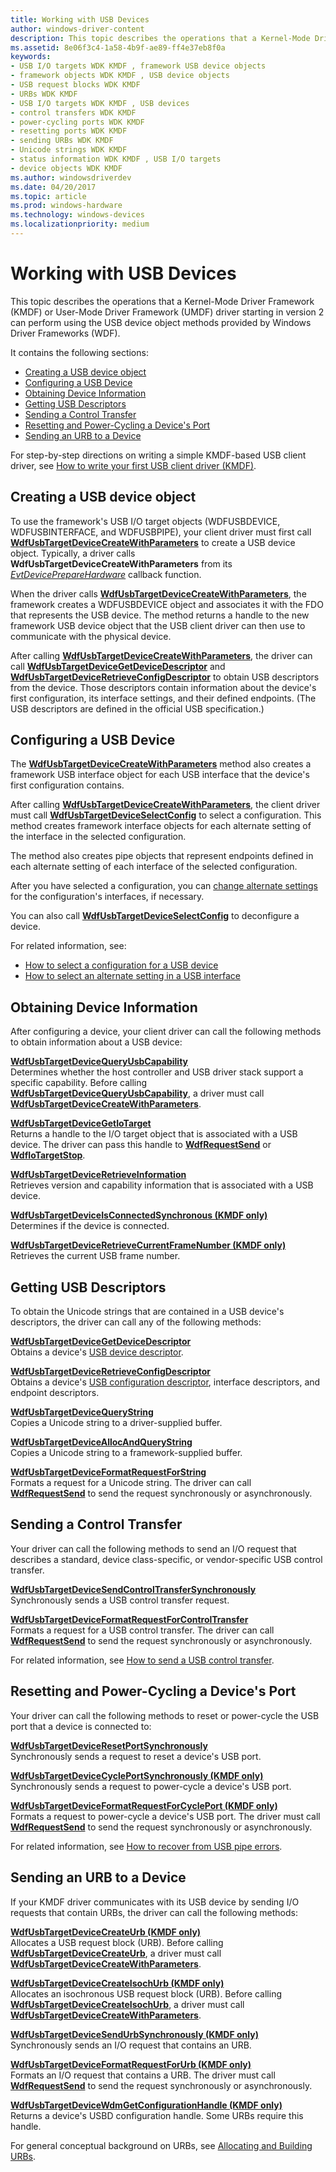 ```yaml
---
title: Working with USB Devices
author: windows-driver-content
description: This topic describes the operations that a Kernel-Mode Driver Framework (KMDF) or User-Mode Driver Framework (UMDF) driver starting in version 2 can perform using the USB device object methods provided by Windows Driver Frameworks (WDF).
ms.assetid: 8e06f3c4-1a58-4b9f-ae89-ff4e37eb8f0a
keywords:
- USB I/O targets WDK KMDF , framework USB device objects
- framework objects WDK KMDF , USB device objects
- USB request blocks WDK KMDF
- URBs WDK KMDF
- USB I/O targets WDK KMDF , USB devices
- control transfers WDK KMDF
- power-cycling ports WDK KMDF
- resetting ports WDK KMDF
- sending URBs WDK KMDF
- Unicode strings WDK KMDF
- status information WDK KMDF , USB I/O targets
- device objects WDK KMDF
ms.author: windowsdriverdev
ms.date: 04/20/2017
ms.topic: article
ms.prod: windows-hardware
ms.technology: windows-devices
ms.localizationpriority: medium
---
```


# Working with USB Devices


This topic describes the operations that a Kernel-Mode Driver Framework (KMDF) or User-Mode Driver Framework (UMDF) driver starting in version 2 can perform using the USB device object methods provided by Windows Driver Frameworks (WDF).

It contains the following sections:

-   [Creating a USB device object](#creating-a-framework-usb-device-object)
-   [Configuring a USB Device](#selecting-a-device-configuration)
-   [Obtaining Device Information](#obtaining-device-information)
-   [Getting USB Descriptors](#obtaining-a-device-s-unicode-strings)
-   [Sending a Control Transfer](#sending-a-control-transfer)
-   [Resetting and Power-Cycling a Device's Port](#resetting-and-power-cycling-a-device-s-port)
-   [Sending an URB to a Device](#sending-a-urb-to-a-device)

For step-by-step directions on writing a simple KMDF-based USB client driver, see [How to write your first USB client driver (KMDF)](https://msdn.microsoft.com/library/windows/hardware/hh706187).

## <a href="" id="creating-a-framework-usb-device-object"></a> Creating a USB device object


To use the framework's USB I/O target objects (WDFUSBDEVICE, WDFUSBINTERFACE, and WDFUSBPIPE), your client driver must first call [**WdfUsbTargetDeviceCreateWithParameters**](https://msdn.microsoft.com/library/windows/hardware/hh439428) to create a USB device object. Typically, a driver calls **WdfUsbTargetDeviceCreateWithParameters** from its [*EvtDevicePrepareHardware*](https://msdn.microsoft.com/library/windows/hardware/ff540880) callback function.

When the driver calls [**WdfUsbTargetDeviceCreateWithParameters**](https://msdn.microsoft.com/library/windows/hardware/hh439428), the framework creates a WDFUSBDEVICE object and associates it with the FDO that represents the USB device. The method returns a handle to the new framework USB device object that the USB client driver can then use to communicate with the physical device.

After calling [**WdfUsbTargetDeviceCreateWithParameters**](https://msdn.microsoft.com/library/windows/hardware/hh439428), the driver can call [**WdfUsbTargetDeviceGetDeviceDescriptor**](https://msdn.microsoft.com/library/windows/hardware/ff550090) and [**WdfUsbTargetDeviceRetrieveConfigDescriptor**](https://msdn.microsoft.com/library/windows/hardware/ff550098) to obtain USB descriptors from the device. Those descriptors contain information about the device's first configuration, its interface settings, and their defined endpoints. (The USB descriptors are defined in the official USB specification.)

## <a href="" id="selecting-a-device-configuration"></a>Configuring a USB Device


The [**WdfUsbTargetDeviceCreateWithParameters**](https://msdn.microsoft.com/library/windows/hardware/hh439428) method also creates a framework USB interface object for each USB interface that the device's first configuration contains.

After calling [**WdfUsbTargetDeviceCreateWithParameters**](https://msdn.microsoft.com/library/windows/hardware/hh439428), the client driver must call [**WdfUsbTargetDeviceSelectConfig**](https://msdn.microsoft.com/library/windows/hardware/ff550101) to select a configuration. This method creates framework interface objects for each alternate setting of the interface in the selected configuration.

The method also creates pipe objects that represent endpoints defined in each alternate setting of each interface of the selected configuration.

After you have selected a configuration, you can [change alternate settings](working-with-usb-interfaces.md#selecting-an-alternate-setting-for-a-usb-interface) for the configuration's interfaces, if necessary.

You can also call [**WdfUsbTargetDeviceSelectConfig**](https://msdn.microsoft.com/library/windows/hardware/ff550101) to deconfigure a device.

For related information, see:

-   [How to select a configuration for a USB device](https://msdn.microsoft.com/library/windows/hardware/gg615081)
-   [How to select an alternate setting in a USB interface](https://msdn.microsoft.com/library/windows/hardware/hh968309)

## <a href="" id="obtaining-device-information"></a> Obtaining Device Information


After configuring a device, your client driver can call the following methods to obtain information about a USB device:

<a href="" id="wdfusbtargetdevicequeryusbcapability"></a>[**WdfUsbTargetDeviceQueryUsbCapability**](https://msdn.microsoft.com/library/windows/hardware/hh439434)  
Determines whether the host controller and USB driver stack support a specific capability. Before calling [**WdfUsbTargetDeviceQueryUsbCapability**](https://msdn.microsoft.com/library/windows/hardware/hh439434), a driver must call [**WdfUsbTargetDeviceCreateWithParameters**](https://msdn.microsoft.com/library/windows/hardware/hh439428).

<a href="" id="wdfusbtargetdevicegetiotarget"></a>[**WdfUsbTargetDeviceGetIoTarget**](https://msdn.microsoft.com/library/windows/hardware/ff550093)  
Returns a handle to the I/O target object that is associated with a USB device. The driver can pass this handle to [**WdfRequestSend**](https://msdn.microsoft.com/library/windows/hardware/ff550027) or [**WdfIoTargetStop**](https://msdn.microsoft.com/library/windows/hardware/ff548680).

<a href="" id="wdfusbtargetdeviceretrieveinformation"></a>[**WdfUsbTargetDeviceRetrieveInformation**](https://msdn.microsoft.com/library/windows/hardware/ff550100)  
Retrieves version and capability information that is associated with a USB device.

<a href="" id="wdfusbtargetdeviceisconnectedsynchronous--kmdf-only-"></a>[**WdfUsbTargetDeviceIsConnectedSynchronous (KMDF only)**](https://msdn.microsoft.com/library/windows/hardware/ff550095)  
Determines if the device is connected.

<a href="" id="wdfusbtargetdeviceretrievecurrentframenumber--kmdf-only-"></a>[**WdfUsbTargetDeviceRetrieveCurrentFrameNumber (KMDF only)**](https://msdn.microsoft.com/library/windows/hardware/ff550099)  
Retrieves the current USB frame number.

## <a href="" id="obtaining-a-device-s-unicode-strings"></a>Getting USB Descriptors


To obtain the Unicode strings that are contained in a USB device's descriptors, the driver can call any of the following methods:

<a href="" id="wdfusbtargetdevicegetdevicedescriptor"></a>[**WdfUsbTargetDeviceGetDeviceDescriptor**](https://msdn.microsoft.com/library/windows/hardware/ff550090)  
Obtains a device's [USB device descriptor](https://msdn.microsoft.com/library/windows/hardware/ff539283).

<a href="" id="wdfusbtargetdeviceretrieveconfigdescriptor"></a>[**WdfUsbTargetDeviceRetrieveConfigDescriptor**](https://msdn.microsoft.com/library/windows/hardware/ff550098)  
Obtains a device's [USB configuration descriptor](https://msdn.microsoft.com/library/windows/hardware/ff539242), interface descriptors, and endpoint descriptors.

<a href="" id="---------wdfusbtargetdevicequerystring--------"></a>[**WdfUsbTargetDeviceQueryString**](https://msdn.microsoft.com/library/windows/hardware/ff550096)  
Copies a Unicode string to a driver-supplied buffer.

<a href="" id="---------wdfusbtargetdeviceallocandquerystring--------"></a>[**WdfUsbTargetDeviceAllocAndQueryString**](https://msdn.microsoft.com/library/windows/hardware/ff550074)  
Copies a Unicode string to a framework-supplied buffer.

<a href="" id="---------wdfusbtargetdeviceformatrequestforstring--------"></a>[**WdfUsbTargetDeviceFormatRequestForString**](https://msdn.microsoft.com/library/windows/hardware/ff550086)  
Formats a request for a Unicode string. The driver can call [**WdfRequestSend**](https://msdn.microsoft.com/library/windows/hardware/ff550027) to send the request synchronously or asynchronously.

## <a href="" id="sending-a-control-transfer"></a> Sending a Control Transfer


Your driver can call the following methods to send an I/O request that describes a standard, device class-specific, or vendor-specific USB control transfer.

<a href="" id="---------wdfusbtargetdevicesendcontroltransfersynchronously--------"></a>[**WdfUsbTargetDeviceSendControlTransferSynchronously**](https://msdn.microsoft.com/library/windows/hardware/ff550104)  
Synchronously sends a USB control transfer request.

<a href="" id="---------wdfusbtargetdeviceformatrequestforcontroltransfer--------"></a>[**WdfUsbTargetDeviceFormatRequestForControlTransfer**](https://msdn.microsoft.com/library/windows/hardware/ff550082)  
Formats a request for a USB control transfer. The driver can call [**WdfRequestSend**](https://msdn.microsoft.com/library/windows/hardware/ff550027) to send the request synchronously or asynchronously.

For related information, see [How to send a USB control transfer](https://msdn.microsoft.com/library/windows/hardware/ff539261).

## <a href="" id="resetting-and-power-cycling-a-device-s-port"></a> Resetting and Power-Cycling a Device's Port


Your driver can call the following methods to reset or power-cycle the USB port that a device is connected to:

<a href="" id="---------wdfusbtargetdeviceresetportsynchronously"></a>[**WdfUsbTargetDeviceResetPortSynchronously**](https://msdn.microsoft.com/library/windows/hardware/ff550097)  
Synchronously sends a request to reset a device's USB port.

<a href="" id="---------wdfusbtargetdevicecycleportsynchronously--kmdf-only-"></a>[**WdfUsbTargetDeviceCyclePortSynchronously (KMDF only)**](https://msdn.microsoft.com/library/windows/hardware/ff550080)  
Synchronously sends a request to power-cycle a device's USB port.

<a href="" id="---------wdfusbtargetdeviceformatrequestforcycleport--kmdf-only-"></a>[**WdfUsbTargetDeviceFormatRequestForCyclePort (KMDF only)**](https://msdn.microsoft.com/library/windows/hardware/ff550084)  
Formats a request to power-cycle a device's USB port. The driver must call [**WdfRequestSend**](https://msdn.microsoft.com/library/windows/hardware/ff550027) to send the request synchronously or asynchronously.

For related information, see [How to recover from USB pipe errors](https://msdn.microsoft.com/library/windows/hardware/hh968307).

## <a href="" id="sending-a-urb-to-a-device"></a> Sending an URB to a Device


If your KMDF driver communicates with its USB device by sending I/O requests that contain URBs, the driver can call the following methods:

<a href="" id="wdfusbtargetdevicecreateurb--kmdf-only-"></a>[**WdfUsbTargetDeviceCreateUrb (KMDF only)**](https://msdn.microsoft.com/library/windows/hardware/hh439423)  
Allocates a USB request block (URB). Before calling [**WdfUsbTargetDeviceCreateUrb**](https://msdn.microsoft.com/library/windows/hardware/hh439423), a driver must call [**WdfUsbTargetDeviceCreateWithParameters**](https://msdn.microsoft.com/library/windows/hardware/hh439428).

<a href="" id="wdfusbtargetdevicecreateisochurb--kmdf-only-"></a>[**WdfUsbTargetDeviceCreateIsochUrb (KMDF only)**](https://msdn.microsoft.com/library/windows/hardware/hh439420)  
Allocates an isochronous USB request block (URB). Before calling [**WdfUsbTargetDeviceCreateIsochUrb**](https://msdn.microsoft.com/library/windows/hardware/hh439420), a driver must call [**WdfUsbTargetDeviceCreateWithParameters**](https://msdn.microsoft.com/library/windows/hardware/hh439428).

<a href="" id="---------wdfusbtargetdevicesendurbsynchronously--kmdf-only-"></a>[**WdfUsbTargetDeviceSendUrbSynchronously (KMDF only)**](https://msdn.microsoft.com/library/windows/hardware/ff550105)  
Synchronously sends an I/O request that contains an URB.

<a href="" id="---------wdfusbtargetdeviceformatrequestforurb--kmdf-only-"></a>[**WdfUsbTargetDeviceFormatRequestForUrb (KMDF only)**](https://msdn.microsoft.com/library/windows/hardware/ff550088)  
Formats an I/O request that contains a URB. The driver must call [**WdfRequestSend**](https://msdn.microsoft.com/library/windows/hardware/ff550027) to send the request synchronously or asynchronously.

<a href="" id="---------wdfusbtargetdevicewdmgetconfigurationhandle--kmdf-only-"></a>[**WdfUsbTargetDeviceWdmGetConfigurationHandle (KMDF only)**](https://msdn.microsoft.com/library/windows/hardware/ff551127)  
Returns a device's USBD configuration handle. Some URBs require this handle.

For general conceptual background on URBs, see [Allocating and Building URBs](https://msdn.microsoft.com/library/windows/hardware/hh450844).

 

 





